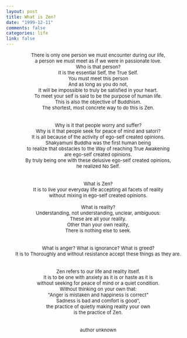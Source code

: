 ```yaml
--- 
layout: post
title: What is Zen?
date: "1999-12-11"
comments: false
categories: life
link: false
---
```

<div align="center" >
<font size="-1">
There is only one person we must encounter during our life, <br />
a person we must meet as if we were in passionate love.<br />
Who is that person?<br />
It is the essential Self, the True Self.<br />
You must meet this person<br />
And as long as you do not,<br />
It will be impossible to truly be satisfied in your heart.<br />
To meet your self is said to be the purpose of human life.<br />
This is also the objective of Buddhism.<br />
The shortest, most concrete way to do this is Zen.<br />
<br /><br />
Why is it that people worry and suffer?<br />
Why is it that people seek for peace of mind and satori?<br />
It is all because of the activity of ego-self created opinions.<br />
Shakyamuni Buddha was the first human being<br />
to realize that obstacles to the Way of reaching True Awakening<br />
are ego-self created opinions.<br />
By truly being one with these delusive ego-self created opinions,<br />
he realized No Self.<br />
<br /><br />
What is Zen?<br />
It is to live your everyday life accepting all facets of reality<br />
without mixing in ego-self created opinions.<br />
<br />
What is reality?<br />
Understanding, not understanding, unclear, ambiguous:<br />
These are all your reality.<br />
Other than your own reality,<br />
There is nothing else to seek.<br />
<br /><br />
What is anger? What is ignorance? What is greed?<br />
It is to Thoroughly and without resistance accept these things as they are.<br />
<br /><br />
Zen refers to our life and reality itself.<br />
It is to be one with anxiety as it is or haste as it is<br />
without seeking for peace of mind or a quiet condition.<br />
Without thinking on your own that:<br />
"Anger is mistaken and happiness is correct"<br />
Sadness is bad and comfort is good",<br />
the practice of quietly making reality your own<br />
is the practice of Zen.<br />
<br />
<br />
author unknown
</font>
</div>
